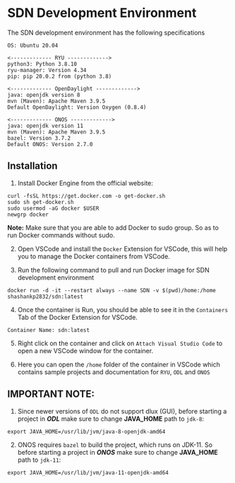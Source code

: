 # SDN Development Environment

The SDN development environment has the following specifications

```
OS: Ubuntu 20.04

<------------- RYU ------------->
python3: Python 3.8.10
ryu-manager: Version 4.34
pip: pip 20.0.2 from (python 3.8)

<------------- OpenDaylight ------------->
java: openjdk version 8
mvn (Maven): Apache Maven 3.9.5
Default OpenDaylight: Version Oxygen (0.8.4)

<------------- ONOS ------------->
java: openjdk version 11
mvn (Maven): Apache Maven 3.9.5
bazel: Version 3.7.2
Default ONOS: Version 2.7.0
```

## Installation

1. Install Docker Engine from the official website:

```
curl -fsSL https://get.docker.com -o get-docker.sh
sudo sh get-docker.sh
sudo usermod -aG docker $USER
newgrp docker
```

**Note:** Make sure that you are able to add Docker to sudo group. So as to run Docker commands without sudo.

2. Open VSCode and install the `Docker` Extension for VSCode, this will help you to manage the Docker containers from VSCode.

3. Run the following command to pull and run Docker image for SDN development environment

```
docker run -d -it --restart always --name SDN -v $(pwd)/home:/home shashankp2832/sdn:latest
```

4. Once the container is Run, you should be able to see it in the `Containers` Tab of the Docker Extension for VSCode.

```
Container Name: sdn:latest
```

5. Right click on the container and click on `Attach Visual Studio Code` to open a new VSCode window for the container.

6. Here you can open the `/home` folder of the container in VSCode which contains sample projects and documentation for `RYU`, `ODL` and `ONOS`

## IMPORTANT NOTE:

1. Since newer versions of `ODL` do not support dlux (GUI), before starting a project in **_ODL_** make sure to change **JAVA_HOME** path to `jdk-8`:

```
export JAVA_HOME=/usr/lib/jvm/java-8-openjdk-amd64
```

2. ONOS requires `bazel` to build the project, which runs on JDK-11. So before starting a project in **_ONOS_** make sure to change **JAVA_HOME** path to `jdk-11`:

```
export JAVA_HOME=/usr/lib/jvm/java-11-openjdk-amd64
```
